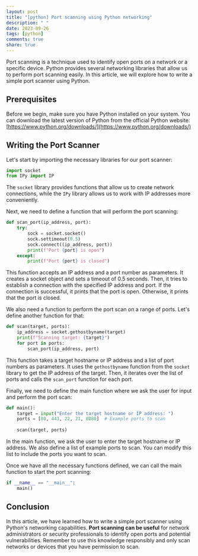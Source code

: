 ```yaml
---
layout: post
title: "[python] Port scanning using Python networking"
description: " "
date: 2023-09-26
tags: [python]
comments: true
share: true
---
```



Port scanning is a technique used to identify open ports on a network or a specific device. Python provides several networking libraries that allow us to perform port scanning easily. In this article, we will explore how to write a simple port scanner using Python.


## Prerequisites

Before we begin, make sure you have Python installed on your system. You can download the latest version of Python from the official Python website: [https://www.python.org/downloads/](https://www.python.org/downloads/)


## Writing the Port Scanner

Let's start by importing the necessary libraries for our port scanner:

```python
import socket
from IPy import IP
```

The `socket` library provides functions that allow us to create network connections, while the `IPy` library allows us to work with IP addresses more conveniently.


Next, we need to define a function that will perform the port scanning:

```python
def scan_port(ip_address, port):
    try:
        sock = socket.socket()
        sock.settimeout(0.5)
        sock.connect((ip_address, port))
        print(f"Port {port} is open")
    except:
        print(f"Port {port} is closed")
```

This function accepts an IP address and a port number as parameters. It creates a socket object and sets a timeout of 0.5 seconds. Then, it tries to establish a connection with the specified IP address and port. If the connection is successful, it prints that the port is open. Otherwise, it prints that the port is closed.


We also need a function to perform the port scan on a range of ports. Let's define another function for that:

```python
def scan(target, ports):
    ip_address = socket.gethostbyname(target)
    print(f"Scanning target: {target}")
    for port in ports:
        scan_port(ip_address, port)
```

This function takes a target hostname or IP address and a list of port numbers as parameters. It uses the `gethostbyname` function from the `socket` library to get the IP address of the target. Then, it iterates over the list of ports and calls the `scan_port` function for each port.


Finally, we need to define the main function where we ask the user for input and perform the port scan:

```python
def main():
    target = input("Enter the target hostname or IP address: ")
    ports = [80, 443, 22, 21, 8080]  # Example ports to scan
    
    scan(target, ports)
```

In the main function, we ask the user to enter the target hostname or IP address. We also define a list of example ports to scan. You can modify this list to include the ports you want to scan.

Once we have all the necessary functions defined, we can call the main function to start the port scanning:

```python
if __name__ == "__main__":
    main()
```

## Conclusion

In this article, we have learned how to write a simple port scanner using Python's networking capabilities. **Port scanning can be useful** for network administrators or security professionals to identify open ports and potential vulnerabilities. Remember to use this knowledge responsibly and only scan networks or devices that you have permission to scan.